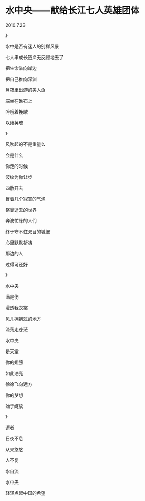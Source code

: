 # 水中央——献给长江七人英雄团体

2010.7.23

》

水中是否有迷人的别样风景

七人串成长链义无反顾地去了

把生命举向岸边

把自己推向深渊

月夜里出游的美人鱼

端坐在礁石上

吟哦着挽歌

以飨英魂

》

风吹起的不是重量么

会是什么

你走的时候

波纹为你让步

四散开去

冒着几个寂寞的气泡

祭奠逝去的世界

奔波忙碌的人们

终于守不住双目的城堡

心里默默祈祷

那边的人

过得可还好

》

水中央

满是伤

浸透我衣裳

风儿拥抱过的地方

涤荡走苍茫

水中央

是天堂

你的翅膀

如此浩亮

徐徐飞向远方

你的梦想

始于绽放

》

逝者

日夜不息

从来悠悠

人不复

水自流

水中央

轻轻点起中国的希望

